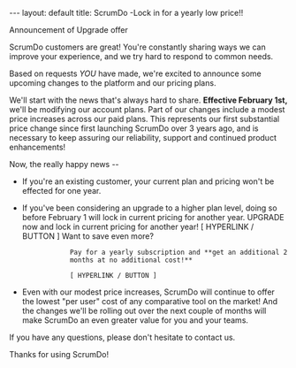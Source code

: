--- layout: default title: ScrumDo -Lock in for a yearly low price!!



Announcement of Upgrade offer



ScrumDo customers are great!  You're constantly sharing ways we can improve your
experience, and we try hard to respond to common needs.



Based on requests *YOU* have made, we're excited to announce some upcoming
changes to the platform and our pricing plans.  


We'll start with the news that's always hard to share.  **Effective February
1st,** we'll be modifying our account plans.  Part of our changes include a
modest price increases across our paid plans.  This represents our first
substantial price change since first launching ScrumDo over 3 years ago, and is
necessary to keep assuring our reliability, support and continued product
enhancements!

Now, the really happy news --

-   If you're an existing customer, your current plan and pricing won't be
    effected for one year.

-   If you've been considering an upgrade to a higher plan level, doing so
    before February 1 will lock in current pricing for another year.  UPGRADE
    now and lock in current pricing for another year!   [ HYPERLINK / BUTTON ]
    Want to save even more?



                    Pay for a yearly subscription and **get an additional 2
                    months at no additional cost!**

                    [ HYPERLINK / BUTTON ]



-   Even with our modest price increases, ScrumDo will continue to offer the
    lowest "per user" cost of any comparative tool on the market!  And the
    changes we'll be rolling out over the next couple of months will make
    ScrumDo an even greater value for you and your teams.



If you have any questions, please don't hesitate to contact us.

Thanks for using ScrumDo!
